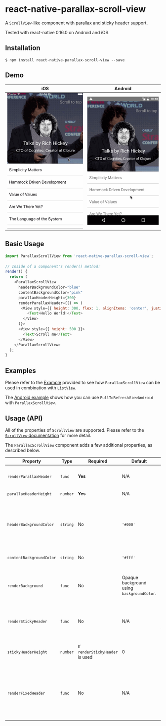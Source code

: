 # react-native-parallax-scroll-view

A `ScrollView`-like component with parallax and sticky header support.



Tested with react-native 0.16.0 on Android and iOS.

## Installation

```
$ npm install react-native-parallax-scroll-view --save
```

## Demo


| iOS | Android |
| --- | ------- |
| ![](./parallax-ios.gif) | ![](./parallax-android.gif) |

## Basic Usage

```js
import ParallaxScrollView from 'react-native-parallax-scroll-view';

// Inside of a component's render() method:
render() {
  return (
    <ParallaxScrollView
      headerBackgroundColor="blue"
      contentBackgroundColor="pink"
      parallaxHeaderHeight={300}
      renderParallaxHeader={() => (
       <View style={{ height: 300, flex: 1, alignItems: 'center', justifyContent: 'center' }}>
          <Text>Hello World!</Text>
        </View>
      )}>
      <View style={{ height: 500 }}>
        <Text>Scroll me</Text>
      </View>
    </ParallaxScrollView>
  );
}
```

## Examples

Please refer to the [Example](./Example/example.js) provided to see how `ParallaxScrollView` can be used in
combination with `ListView`.

The [Android example](./Example/index.android.js) shows how you can use `PullToRefreshViewAndroid` with `ParallaxScrollView`.

## Usage (API)

All of the properties of `ScrollView` are supported. Please refer to the
[`ScrollView` documentation](https://facebook.github.io/react-native/docs/scrollview.html) for more detail.

The `ParallaxScrollView` component adds a few additional properties, as described below.

| Property | Type | Required | Default | Description |
| -------- | ---- | -------- | ------- | ----------- |
| `renderParallaxHeader` |  `func` | **Yes** | N/A | This renders the parallax header above the background. |
| `parallaxHeaderHeight` | `number` | **Yes** | N/A | This is the height of parallax header. |
| `headerBackgroundColor` | `string` | No | `'#000'` | This is the background color of the sticky header, and also used as parallax header background color if `renderBackground` is not provided. |
| `contentBackgroundColor` | `string` | No | `'#fff'` | This is the background color of the content. |
| `renderBackground` | `func` | No | Opaque background using `backgroundColor`. | This renders the background of the parallax header. Can be used to display cover images for example. |
| `renderStickyHeader` | `func` | No | N/A | This renders an optional sticky header that will stick to the top of view when parallax header scrolls up. |
| `stickyHeaderHeight` | `number` | If `renderStickyHeader` is used | 0 | If `renderStickyHeader` is set, then its height must be specified. |
| `renderFixedHeader` | `func` | No | N/A | This renders an optional fixed header that will always be visible and fixed to the top of the view (and sticky header). You must set its height and width appropriately. |
